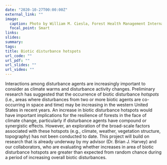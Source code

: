 ```yaml
---
date: "2020-10-27T00:00:00Z"
external_link: ""
image:
  caption: Photo by William M. Ciesla, Forest Health Management International, Bugwood.org
  focal_point: Smart
links:
slides:
summary: 
tags:
title: Biotic disturbance hotspots
url_code: ""
url_pdf: ""
url_slides: ""
url_video: ""
---
```


Interactions among disturbance agents are increasingly important to consider as climate warms and disturbance activity changes. Preliminary research has suggested that the occurrence of biotic disturbance *hotspots* (i.e., areas where disturbances from two or more biotic agents are co-occurring in space and time) may be increasing in the western United States in recent years. An increase in biotic disturbance hotspots would have important implications for the resilience of forests in the face of climate change, particularly if disturbance agents have compound or synergistic effects. However, an exploration of the broad-scale factors associated with these hotspots (e.g., climate, weather, vegetation structure, topography) has not been conducted to date. This project will build on research that is already underway by my advisor (Dr. Brian J. Harvey) and our collaborators, who are evaluating whether increases in area of biotic disturbance hotspots are greater than expected from random chance during a period of increasing overall biotic disturbances.